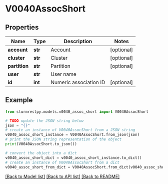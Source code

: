 # V0040AssocShort


## Properties

Name | Type | Description | Notes
------------ | ------------- | ------------- | -------------
**account** | **str** | Account | [optional]
**cluster** | **str** | Cluster | [optional]
**partition** | **str** | Partition | [optional]
**user** | **str** | User name |
**id** | **int** | Numeric association ID | [optional]

## Example

```python
from slurmrestpy.models.v0040_assoc_short import V0040AssocShort

# TODO update the JSON string below
json = "{}"
# create an instance of V0040AssocShort from a JSON string
v0040_assoc_short_instance = V0040AssocShort.from_json(json)
# print the JSON string representation of the object
print(V0040AssocShort.to_json())

# convert the object into a dict
v0040_assoc_short_dict = v0040_assoc_short_instance.to_dict()
# create an instance of V0040AssocShort from a dict
v0040_assoc_short_from_dict = V0040AssocShort.from_dict(v0040_assoc_short_dict)
```
[[Back to Model list]](../README.md#documentation-for-models) [[Back to API list]](../README.md#documentation-for-api-endpoints) [[Back to README]](../README.md)


